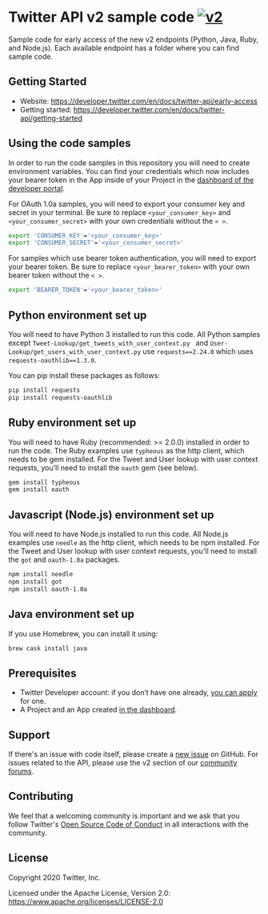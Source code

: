 # Twitter API v2 sample code [![v2](https://img.shields.io/endpoint?url=https%3A%2F%2Ftwbadges.glitch.me%2Fbadges%2Fv2)](https://developer.twitter.com/en/docs/twitter-api)

Sample code for early access of the new v2 endpoints (Python, Java, Ruby, and Node.js). Each available endpoint has a folder where you can find sample code.

## Getting Started

* Website: https://developer.twitter.com/en/docs/twitter-api/early-access
* Getting started: https://developer.twitter.com/en/docs/twitter-api/getting-started

## Using the code samples

In order to run the code samples in this repository you will need to create environment variables. You can find your credentials which now includes your bearer token in the App inside of your Project in the [dashboard of the developer portal](https://developer.twitter.com/en/portal/projects-and-apps).

For OAuth 1.0a samples, you will need to export your consumer key and secret in your terminal. Be sure to replace `<your_consumer_key>` and `<your_consumer_secret>` with your own credentials without the `< >`.

```bash
export 'CONSUMER_KEY'='<your_consumer_key>'
export 'CONSUMER_SECRET'='<your_consumer_secret>'
```

For samples which use bearer token authentication, you will need to export your bearer token. Be sure to replace  `<your_bearer_token>` with your own bearer token without the `< >`.

```bash
export 'BEARER_TOKEN'='<your_bearer_token>'
```

## Python environment set up
You will need to have Python 3 installed to run this code. All Python samples except `Tweet-Lookup/get_tweets_with_user_context.py ` and `User-Lookup/get_users_with_user_context.py` use `requests==2.24.0` which uses `requests-oauthlib==1.3.0`.

You can pip install these packages as follows:

```bash
pip install requests
pip install requests-oauthlib
```

## Ruby environment set up
You will need to have Ruby (recommended: >= 2.0.0) installed in order to run the code. The Ruby examples use `typheous` as the http client, which needs to be gem installed. For the Tweet and User lookup with user context requests, you'll need to install the `oauth` gem (see below).

```bash
gem install typheous
gem install oauth
```

## Javascript (Node.js) environment set up
You will need to have Node.js installed to run this code. All Node.js examples use `needle` as the http client, which needs to be npm installed. For the Tweet and User lookup with user context requests, you'll need to install the `got` and `oauth-1.0a` packages.

```bash
npm install needle
npm install got
npm install oauth-1.0a
```

## Java environment set up
If you use Homebrew, you can install it using:

```bash
brew cask install java
```

## Prerequisites

* Twitter Developer account: if you don’t have one already, [you can apply](https://developer.twitter.com/en/apply-for-access) for one.
* A Project and an App created [in the dashboard](https://developer.twitter.com/en/portal/dashboard).

## Support

If there's an issue with code itself, please create a [new issue](https://github.com/twitterdev/Twitter-API-v2-sample-code/issues) on GitHub. For issues related to the API, please use the v2 section of our [community forums](https://twittercommunity.com/c/twitter-api/twitter-api-v2/65). 

## Contributing

We feel that a welcoming community is important and we ask that you follow Twitter's
[Open Source Code of Conduct](https://github.com/twitter/code-of-conduct/blob/master/code-of-conduct.md)
in all interactions with the community.

## License

Copyright 2020 Twitter, Inc.

Licensed under the Apache License, Version 2.0: https://www.apache.org/licenses/LICENSE-2.0

